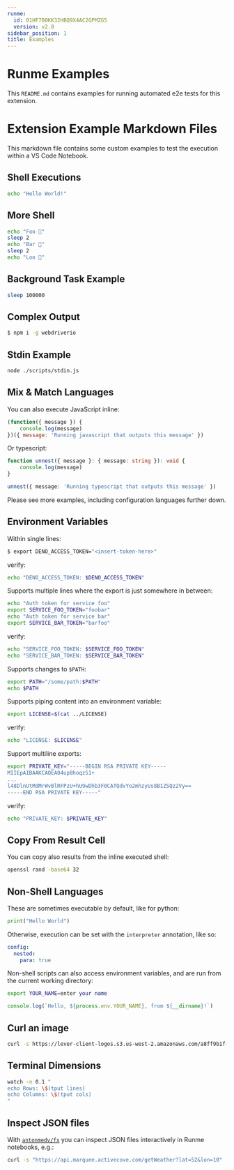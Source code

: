 ```yaml
---
runme:
  id: 01HF7B0KK32HBQ9X4AC2GPMZG5
  version: v2.0
sidebar_position: 1
title: Examples
---
```


# Runme Examples

This `README.md` contains examples for running automated e2e tests for this extension.

# Extension Example Markdown Files

This markdown file contains some custom examples to test the execution within a VS Code Notebook.

## Shell Executions

```sh {"background":"false","id":"01HF7B0KK32HBQ9X4AAD3Z5V14","interactive":"true"}
echo "Hello World!"
```

## More Shell

```sh {"id":"01HF7B0KK32HBQ9X4AAGXB2CT2","interactive":"false"}
echo "Foo 👀"
sleep 2
echo "Bar 🕺"
sleep 2
echo "Loo 🚀"
```

## Background Task Example

```sh {"background":"true","id":"01HF7B0KK32HBQ9X4AAKVEJ745"}
sleep 100000
```

## Complex Output

```sh {"id":"01HF7B0KK32HBQ9X4AAP28F8EB"}
$ npm i -g webdriverio
```

## Stdin Example

```sh {"id":"01HF7B0KK32HBQ9X4AAT0019KB"}
node ./scripts/stdin.js
```

## Mix & Match Languages

You can also execute JavaScript inline:

```js {"id":"01HF7B0KK32HBQ9X4AAW385HPB"}
(function({ message }) {
    console.log(message)
})({ message: 'Running javascript that outputs this message' })
```

Or typescript:

```typescript {"id":"01HF7B0KK32HBQ9X4AAXEVS9QR"}
function unnest({ message }: { message: string }): void {
    console.log(message)
}

unnest({ message: 'Running typescript that outputs this message' })
```

Please see more examples, including configuration languages further down.

## Environment Variables

Within single lines:

```sh {"id":"01HF7B0KK32HBQ9X4AAXYPNV60"}
$ export DENO_ACCESS_TOKEN="<insert-token-here>"
```

verify:

```sh {"id":"01HF7B0KK32HBQ9X4AAYPPBDG4","interactive":"false"}
echo "DENO_ACCESS_TOKEN: $DENO_ACCESS_TOKEN"
```

Supports multiple lines where the export is just somewhere in between:

```sh {"id":"01HF7B0KK32HBQ9X4AAZWE9DQG"}
echo "Auth token for service foo"
export SERVICE_FOO_TOKEN="foobar"
echo "Auth token for service bar"
export SERVICE_BAR_TOKEN="barfoo"
```

verify:

```sh {"id":"01HF7B0KK32HBQ9X4AB010AS08","interactive":"false"}
echo "SERVICE_FOO_TOKEN: $SERVICE_FOO_TOKEN"
echo "SERVICE_BAR_TOKEN: $SERVICE_BAR_TOKEN"
```

Supports changes to `$PATH`:

```sh {"id":"01HF7B0KK32HBQ9X4AB34NRQHK","interactive":"false"}
export PATH="/some/path:$PATH"
echo $PATH
```

Supports piping content into an environment variable:

```sh {"id":"01HF7B0KK32HBQ9X4AB6WCR4PH"}
export LICENSE=$(cat ../LICENSE)
```

verify:

```sh {"id":"01HF7B0KK32HBQ9X4AB7ZE5BAY","interactive":"false"}
echo "LICENSE: $LICENSE"
```

Support multiline exports:

```sh {"id":"01HF7B0KK32HBQ9X4ABBD8E6GF"}
export PRIVATE_KEY="-----BEGIN RSA PRIVATE KEY-----
MIIEpAIBAAKCAQEA04up8hoqzS1+
...
l48DlnUtMdMrWvBlRFPzU+hU9wDhb3F0CATQdvYo2mhzyUs8B1ZSQz2Vy==
-----END RSA PRIVATE KEY-----"
```

verify:

```sh {"id":"01HF7B0KK32HBQ9X4ABDRDHXVN","interactive":"false"}
echo "PRIVATE_KEY: $PRIVATE_KEY"
```

## Copy From Result Cell

You can copy also results from the inline executed shell:

```sh {"id":"01HF7B0KK32HBQ9X4ABF4VNRVT","interactive":"false"}
openssl rand -base64 32
```

## Non-Shell Languages

These are sometimes executable by default, like for python:

```py {"id":"01HF7B0KK32HBQ9X4ABK1BJH8Z"}
print("Hello World")
```

Otherwise, execution can be set with the `interpreter` annotation, like so:

```yaml {"id":"01HF7B0KK32HBQ9X4ABPX5WTJ7","interpreter":"cat"}
config:
  nested:
    para: true
```

Non-shell scripts can also access environment variables, and are run from the current working directory:

```sh {"id":"01HF7B0KK32HBQ9X4ABQF4TSTW","interactive":"false"}
export YOUR_NAME=enter your name
```

```javascript {"id":"01HF7B0KK32HBQ9X4ABV1X0EHY","name":"echo-hello-js"}
console.log(`Hello, ${process.env.YOUR_NAME}, from ${__dirname}!`)
```

## Curl an image

```sh {"id":"01HF7B0KK32HBQ9X4ABWJPGK6P","interactive":"false,","mimeType":"image/png"}
curl -s https://lever-client-logos.s3.us-west-2.amazonaws.com/a8ff9b1f-f313-4632-b90f-1f7ae7ee807f-1638388150933.png
```

## Terminal Dimensions

```sh {"background":"true","closeTerminalOnSuccess":"false","id":"01HF7B0KK32HBQ9X4ABZ04Z7V1"}
watch -n 0.1 "
echo Rows: \$(tput lines)
echo Columns: \$(tput cols)
"
```

## Inspect JSON files

With [`antonmedv/fx`](https://github.com/antonmedv/fx) you can inspect JSON files interactively in Runme notebooks, e.g.:

```sh {"id":"01HF7B0KK32HBQ9X4ABZXDH898","terminalRows":"20"}
curl -s "https://api.marquee.activecove.com/getWeather?lat=52&lon=10" | fx
```
